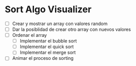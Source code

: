 # Sort Algo Visualizer

- [ ] Crear y mostrar un array con valores random
- [ ] Dar la posiblidad de crear otro array con nuevos valores
- [ ] Ordenar el array
  - [ ] Implementar el bubble sort
  - [ ] Implementar el quick sort
  - [ ] Implementar el merge sort
- [ ] Animar el proceso de sorting
